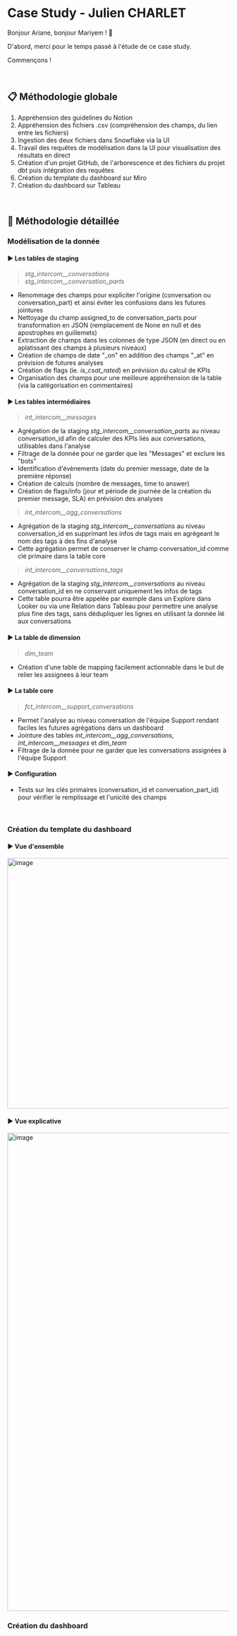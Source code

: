 # Case Study - Julien CHARLET

Bonjour Ariane, bonjour Mariyem ! 👋

D'abord, merci pour le temps passé à l'étude de ce case study.

Commençons !

<br />

## 📋 Méthodologie globale
1. Appréhension des guidelines du Notion
2. Appréhension des fichiers .csv (compréhension des champs, du lien entre les fichiers)
3. Ingestion des deux fichiers dans Snowflake via la UI
4. Travail des requêtes de modélisation dans la UI pour visualisation des résultats en direct
5. Création d'un projet GitHub, de l'arborescence et des fichiers du projet dbt puis intégration des requêtes
6. Création du template du dashboard sur Miro
7. Création du dashboard sur Tableau

<br />

## 🔎 Méthodologie détaillée

### Modélisation de la donnée
#### ▶ Les tables de staging
> *stg_intercom__conversations*<br />
> *stg_intercom__conversation_parts*

- Renommage des champs pour expliciter l'origine (conversation ou conversation_part) et ainsi éviter les confusions dans les futures jointures
- Nettoyage du champ assigned_to de conversation_parts pour transformation en JSON (remplacement de None en null et des apostrophes en guillemets)
- Extraction de champs dans les colonnes de type JSON (en direct ou en aplatissant des champs à plusieurs niveaux)
- Création de champs de date "_on" en addition des champs "_at" en prévision de futures analyses
- Création de flags (ie. *is_csat_rated*) en prévision du calcul de KPIs
- Organisation des champs pour une meilleure appréhension de la table (via la catégorisation en commentaires)

#### ▶ Les tables intermédiaires
> *int_intercom__messages*

- Agrégation de la staging *stg_intercom__conversation_parts* au niveau conversation_id afin de calculer des KPIs liés aux conversations, utilisables dans l'analyse
- Filtrage de la donnée pour ne garder que les "Messages" et exclure les "bots"
- Identification d'évènements (date du premier message, date de la première réponse)
- Création de calculs (nombre de messages, time to answer)
- Création de flags/info (jour et période de journée de la création du premier message, SLA) en prévision des analyses

> *int_intercom__agg_conversations*
- Agrégation de la staging *stg_intercom__conversations* au niveau conversation_id en supprimant les infos de tags mais en agrégeant le nom des tags à des fins d'analyse
- Cette agrégation permet de conserver le champ conversation_id comme clé primaire dans la table core

> *int_intercom__conversations_tags*
- Agrégation de la staging *stg_intercom__conversations* au niveau conversation_id en ne conservant uniquement les infos de tags
- Cette table pourra être appelée par exemple dans un Explore dans Looker ou via une Relation dans Tableau pour permettre une analyse plus fine des tags, sans dédupliquer les lignes en utilisant la donnée lié aux conversations

#### ▶ La table de dimension
> *dim_team*

- Création d'une table de mapping facilement actionnable dans le but de relier les assignees à leur team

#### ▶ La table core
> *fct_intercom__support_conversations*

- Permet l'analyse au niveau conversation de l'équipe Support rendant faciles les futures agrégations dans un dashboard
- Jointure des tables *int_intercom__agg_conversations*, *int_intercom__messages* et *dim_team*
- Filtrage de la donnée pour ne garder que les conversations assignées à l'équipe Support

#### ▶ Configuration

- Tests sur les clés primaires (conversation_id et conversation_part_id) pour vérifier le remplissage et l'unicité des champs

<br />


### Création du template du dashboard

#### ▶ Vue d'ensemble
<img width="566" alt="image" src="https://github.com/user-attachments/assets/9e7f118f-943b-4089-bb3b-6f53a678d084" /> 

<br />

#### ▶ Vue explicative
<img width="1081" alt="image" src="https://github.com/user-attachments/assets/39393dbc-e676-43ec-af83-6b1ec12b9993" />

<br />

### Création du dashboard
